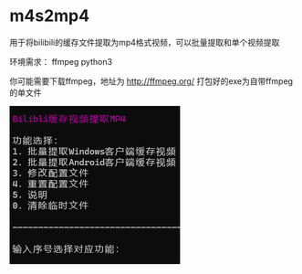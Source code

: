 # m4s2mp4
用于将bilibili的缓存文件提取为mp4格式视频，可以批量提取和单个视频提取

环境需求：
ffmpeg
python3

你可能需要下载ffmpeg，地址为 http://ffmpeg.org/
打包好的exe为自带ffmpeg的单文件

<img src="https://raw.githubusercontent.com/guaguala/m4s2mp4/main/menu.png">

